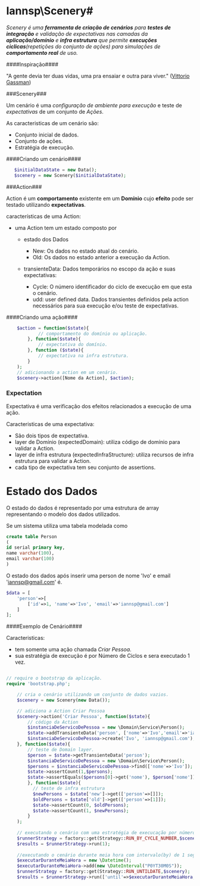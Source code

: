 # Iannsp\Scenery#

*Scenery é uma __ferramenta de criação de cenários__ para __testes de integração__ e validação de expectativas nas camadas da __aplicação/domínio__ e __infra estrutura__ que permite __execuções ciclicas__(repetições do conjunto de ações) para simulações de __comportamento real__ de uso.*


####Inspiração####

"A gente devia ter duas vidas, uma pra ensaiar e outra para viver." ([Vittorio Gassman](http://pt.wikipedia.org/wiki/Vittorio_Gassman))



###Scenery###

Um cenário é uma *configuração de ambiente para execução* e teste de *expectativas* de um conjunto de *Ações*. 

As caracteristicas de um cenário são:

* Conjunto inicial de dados.
* Conjunto de ações.
* Estratégia de execução. 

####Criando um cenário####

```php
   $initialDataState = new Data();
   $scenery = new Scenery($initialDataState); 
```


###Action###

Action é um **comportamento** existente em um **Domínio** cujo **efeito** pode ser testado utilizando **expectativas**.

características de uma Action:

* uma Action tem um estado composto por
     * estado dos Dados
         * New: Os dados no estado atual do cenário.
         * Old: Os dados no estado anterior a execução da Action.

    * transienteData: Dados temporários no escopo da ação e suas expectativas:
        * Cycle: O número identificador do ciclo de execução em que esta o cenário.
        * udd: user defined data. Dados transientes definidos pela action necessários para sua execução e/ou teste de expectativas. 
 
####Criando uma ação####

```php
    $action = function($state){
            // comportamento do domínio ou aplicação. 
        }, function($state){
            // expectativa do domínio.
        }, function ($state){
            // expectativa na infra estrutura.
        }
    );
    // adicionando a action em um cenário.
    $scenery->action([Nome da Action], $action);
```

### Expectation ###

Expectativa é uma verificação dos efeitos relacionados a execução de uma ação. 

Caracteristicas de uma expectativa:
* São dois tipos de expectativa.
 * layer de Domínio (expectedDomain): utiliza código de domínio para validar a Action.
 * layer de infra estrutura (expectedInfraStructure): utiliza recursos de infra estrutura para validar a Action.
* cada tipo de expectativa tem seu conjunto de assertions. 
 

# Estado dos Dados #

O estado do dados é representado por uma estrutura de array representando o modelo dos dados utilizados.

Se um sistema utiliza uma tabela modelada como 

```sql
create table Person
(
id serial primary key,
name varchar(100),
email varchar(100)
)
``` 

O estado dos dados após inserir uma person de nome 'Ivo' e email 'iannsp@gmail.com' é.

```php
$data = [
    'person'=>[
        ['id'=>1, 'name'=>'Ivo', 'email'=>'iannsp@gmail.com']
    ]
];
```
####Exemplo de Cenário####

Caracteristicas:
* tem somente uma ação chamada *Criar Pessoa*.
* sua estratégia de execução é por Número de Ciclos e sera executado 1 vez.
 
```php

// require o bootstrap da aplicação.
require 'bootstrap.php';

    // cria o cenário utilizando um conjunto de dados vazios.
    $scenery = new Scenery(new Data());

    // adiciona a Action Criar Pessoa
    $scenery->action('Criar Pessoa', function($state){
        // código da Action
        $instanciaDeServicoDePessoa = new \Domain\Service\Person();
        $state->addTransienteData('person', ['nome'=>'Ivo','email'=>'iannsp@gmail.com']);
        $instanciaDeServicoDePessoa->create('Ivo', 'iannsp@gmail.com');
    }, function($state){
        // teste de Domain layer.
        $person = $state->getTransienteData('person');
        $instanciaDeServicoDePessoa = new \Domain\Service\Person();
        $persons = $instanciaDeServicoDePessoa->find(['nome'=>'Ivo']);
        $state->assertCount(1,$persons);
        $state->assertEquals($persons[0]->get('nome'), $person['nome']);
        }, function($state){
          // teste de infra estrutura
          $newPersons = $state['new']->get(['person'=>[]]);
          $oldPersons = $state['old']->get(['person'=>[1]]);
          $state->assertCount(0, $oldPersons);
          $state->assertCount(1, $newPersons);
        }
    );
    
    // executando o cenário com uma estratégia de execucação por número de ciclos.
    $runnerStrategy = factory::get(Strategy::RUN_BY_CYCLE_NUMBER,$scenery);
    $results = $runnerStrategy->run(1);
    
    //executando o cenário durante meia hora com intervalo(by) de 1 segundo entre cada iteracao.
    $executarDuranteMeiaHora = new \Datetime();
    $executarDuranteMeiaHora->add(new \DateInterval("P0YT30M0S"));
    $runnerStrategy = factory::get(Strategy::RUN_UNTILDATE,$scenery);
    $results = $runnerStrategy->run(['until'=>$executarDuranteMeiaHora,'by'=>1]);
```

    